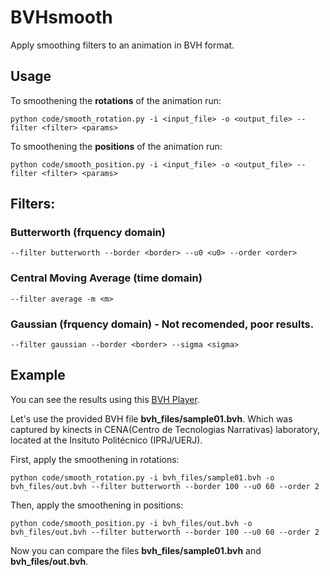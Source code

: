 # BVHsmooth
Apply smoothing filters to an animation in BVH format.

## Usage
To smoothening the **rotations** of the animation run: 

```python code/smooth_rotation.py -i <input_file> -o <output_file> --filter <filter> <params>```

To smoothening the **positions** of the animation run: 

```python code/smooth_position.py -i <input_file> -o <output_file> --filter <filter> <params>```

## Filters:

### Butterworth (frquency domain)

`--filter butterworth --border <border> --u0 <u0> --order <order>`

### Central Moving Average (time domain)

`--filter average -m <m>`

### Gaussian (frquency domain) - Not recomended, poor results.

`--filter gaussian --border <border> --sigma <sigma>`

## Example

You can see the results using this [BVH Player](http://www.akjava.com/demo/bvhplayer/).

Let's use the provided BVH file **bvh_files/sample01.bvh**. Which was captured by kinects in CENA(Centro de Tecnologias
Narrativas) laboratory, located at the Insituto Politécnico (IPRJ/UERJ).

First, apply the smoothening in rotations:

```python code/smooth_rotation.py -i bvh_files/sample01.bvh -o bvh_files/out.bvh --filter butterworth --border 100 --u0 60 --order 2```

Then, apply the smoothening in positions:

```python code/smooth_position.py -i bvh_files/out.bvh -o bvh_files/out.bvh --filter butterworth --border 100 --u0 60 --order 2```

Now you can compare the files **bvh_files/sample01.bvh** and **bvh_files/out.bvh**.
